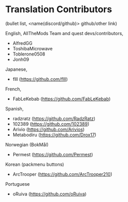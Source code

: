# Translation Contributors
(bullet list, <name(discord/github)> github/other link)

English, AllTheMods Team and quest devs/contributors,
- AlfredGG
- ToshibaMicrowave
- Toblerone0508
- Jonh09

Japanese,
- flll (https://github.com/flll)

French,
- FabLeKebab (https://github.com/FabLeKebab)

Spanish,
- radzratz (https://github.com/RadzRatz)
- 102389 (https://github.com/102389)
- Arivio (https://github.com/Arivios)
- Metabodiru (https://github.com/Drox17)

Norwegian (BokMål)
- Permest (https://github.com/Permest)

Korean (packmenu buttons)
- ArcTrooper (https://github.com/ArcTrooper210)

Portuguese 
- oRuiva (https://github.com/oRuiva)